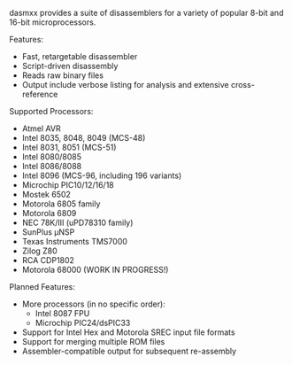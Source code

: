 dasmxx provides a suite of disassemblers for a variety of popular 8-bit and 16-bit microprocessors.

Features:
  * Fast, retargetable disassembler
  * Script-driven disassembly
  * Reads raw binary files
  * Output include verbose listing for analysis and extensive cross-reference

Supported Processors:
  * Atmel AVR
  * Intel 8035, 8048, 8049 (MCS-48)
  * Intel 8031, 8051 (MCS-51)
  * Intel 8080/8085
  * Intel 8086/8088
  * Intel 8096 (MCS-96, including 196 variants)
  * Microchip PIC10/12/16/18
  * Mostek 6502
  * Motorola 6805 family
  * Motorola 6809
  * NEC 78K/III (uPD78310 family)
  * SunPlus µNSP
  * Texas Instruments TMS7000
  * Zilog Z80
  * RCA CDP1802
  * Motorola 68000 (WORK IN PROGRESS!)

Planned Features:
  * More processors (in no specific order):
    * Intel 8087 FPU
    * Microchip PIC24/dsPIC33
  * Support for Intel Hex and Motorola SREC input file formats
  * Support for merging multiple ROM files
  * Assembler-compatible output for subsequent re-assembly
  

